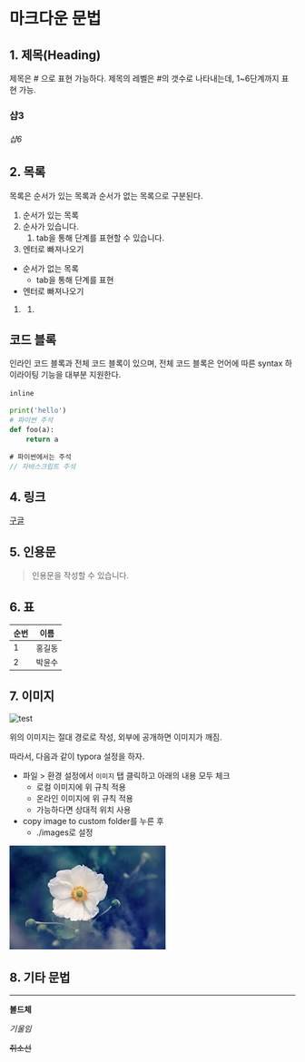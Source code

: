 # 마크다운 문법

## 1. 제목(Heading)

제목은 # 으로 표현 가능하다. 제목의 레벨은 #의 갯수로 나타내는데, 1~6단계까지 표현 가능.

### 샵3

###### 샵6

## 2. 목록

목록은 순서가 있는 목록과 순서가 없는 목록으로 구분된다.

1. 순서가 있는 목록
2. 순사가 있습니다.
   1. tab을 통해 단계를 표현할 수 있습니다.
3. 엔터로 빠져나오기

* 순서가 없는 목록
  * tab을 통해 단계를 표현
* 엔터로 빠져나오기

1. 
   1. 



## 코드 블록

인라인 코드 블록과 전체 코드 블록이 있으며, 전체 코드 블록은 언어에 따른 syntax 하이라이팅 기능을 대부분 지원한다.

`inline`

```python
print('hello')
# 파이썬 주석
def foo(a):
    return a
```

```javascript
# 파이썬에서는 주석
// 자바스크립트 주석
```

## 4. 링크

[구글](https://google.com)

## 5. 인용문

> 인용문을 작성할 수 있습니다.

## 6. 표

| 순번 | 이름   |
| ---- | ------ |
| 1    | 홍길동 |
| 2    | 박윤수 |

## 7. 이미지

![test](C:\Users\student\Desktop\test.jpg)

위의 이미지는 절대 경로로 작성, 외부에 공개하면 이미지가 깨짐.



따라서, 다음과 같이 typora 설정을 하자.

* 파일 > 환경 설정에서 `이미지` 탭 클릭하고 아래의 내용 모두 체크
  * 로컬 이미지에 위 규칙 적용
  * 온라인 이미지에 위 규칙 적용
  * 가능하다면 상대적 위치 사용
* copy image to custom folder를 누른 후
  * ./images로 설정



![test](images/test.jpg)

## 8. 기타 문법

---

**볼드체**

*기울임*

~~취소선~~

